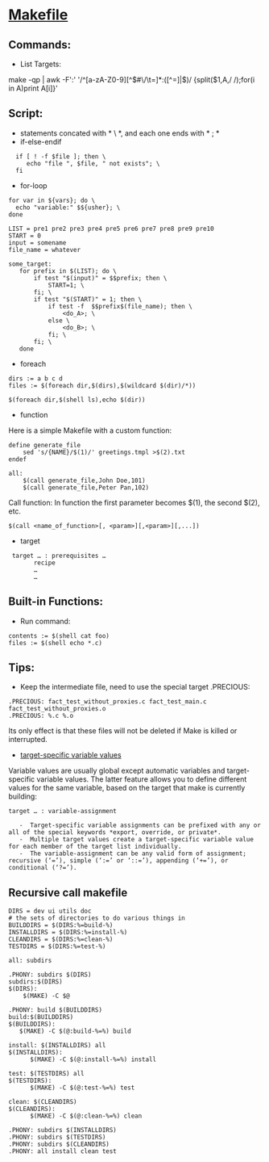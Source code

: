 [ Makefile ](https://www.gnu.org/software/make/manual/make.html)
======

## Commands:
- List Targets: 

make -qp | awk -F':' '/^[a-zA-Z0-9][^$#\/\t=]*:([^=]|$)/ {split($1,A,/ /);for(i in A)print A[i]}'

## Script:
 - statements concated with * \ *,  and each one ends with * ; *
 - if-else-endif
 ```
   if [ ! -f $file ]; then \ 
      echo "file ", $file, " not exists"; \ 
   fi   
```   
 - for-loop
 ``` 
for var in ${vars}; do \ 
   echo "variable:" $${usher}; \ 
done

LIST = pre1 pre2 pre3 pre4 pre5 pre6 pre7 pre8 pre9 pre10
START = 0
input = somename
file_name = whatever

some_target:
    for prefix in $(LIST); do \
        if test "$(input)" = $$prefix; then \
            START=1; \
        fi; \
        if test "$(START)" = 1; then \
            if test -f  $$prefix$(file_name); then \
                <do_A>; \
            else \
                <do_B>; \
            fi; \
        fi; \
    done
  ```
  
 - foreach
 ```
dirs := a b c d
files := $(foreach dir,$(dirs),$(wildcard $(dir)/*))

$(foreach dir,$(shell ls),echo $(dir))
 ```
 - function
 
 Here is a simple Makefile with a custom function:
```
define generate_file
    sed 's/{NAME}/$(1)/' greetings.tmpl >$(2).txt
endef

all:
    $(call generate_file,John Doe,101)
    $(call generate_file,Peter Pan,102)

```
Call function:  In function the first parameter becomes $(1), the second $(2), etc.
```
$(call <name_of_function>[, <param>][,<param>][,...])
```

 - target
 ``` 
  target … : prerequisites …
        recipe
        …
        …
 ```
## Built-in Functions:
 - Run command:
```
contents := $(shell cat foo)
files := $(shell echo *.c)
```

## Tips:
- Keep the intermediate file, need to use the special target .PRECIOUS:
```
.PRECIOUS: fact_test_without_proxies.c fact_test_main.c fact_test_without_proxies.o
.PRECIOUS: %.c %.o
```
Its only effect is that these files will not be deleted if Make is killed or interrupted.

- [target-specific variable values ](https://www.gnu.org/software/make/manual/html_node/Target_002dspecific.html)

Variable values are usually global except automatic variables and target-specific variable values. The latter feature allows you to define different values for the same variable, based on the target that make is currently building:

```
target … : variable-assignment
```
       -  Target-specific variable assignments can be prefixed with any or all of the special keywords *export, override, or private*.
       -  Multiple target values create a target-specific variable value for each member of the target list individually.
       -  The variable-assignment can be any valid form of assignment; recursive (‘=’), simple (‘:=’ or ‘::=’), appending (‘+=’), or conditional (‘?=’).

## Recursive call makefile
```
DIRS = dev ui utils doc
# the sets of directories to do various things in
BUILDDIRS = $(DIRS:%=build-%)
INSTALLDIRS = $(DIRS:%=install-%)
CLEANDIRS = $(DIRS:%=clean-%)
TESTDIRS = $(DIRS:%=test-%)

all: subdirs

.PHONY: subdirs $(DIRS)
subdirs:$(DIRS)
$(DIRS): 
    $(MAKE) -C $@

.PHONY: build $(BUILDDIRS)
build:$(BUILDDIRS)
$(BUILDDIRS):
   $(MAKE) -C $(@:build-%=%) build

install: $(INSTALLDIRS) all
$(INSTALLDIRS):
	  $(MAKE) -C $(@:install-%=%) install

test: $(TESTDIRS) all
$(TESTDIRS): 
	  $(MAKE) -C $(@:test-%=%) test

clean: $(CLEANDIRS)
$(CLEANDIRS): 
	  $(MAKE) -C $(@:clean-%=%) clean

.PHONY: subdirs $(INSTALLDIRS)
.PHONY: subdirs $(TESTDIRS)
.PHONY: subdirs $(CLEANDIRS)
.PHONY: all install clean test
```
